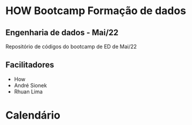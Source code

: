 # HOW Bootcamp Formação de dados

## Engenharia de dados - Mai/22

Repositório de códigos do bootcamp de ED de Mai/22

## Facilitadores

* How
* André Sionek
* Rhuan Lima


# Calendário
